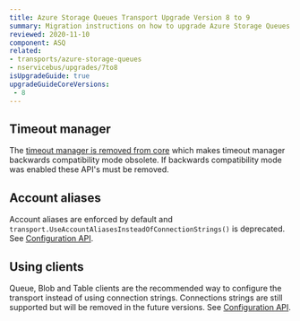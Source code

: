 ```yaml
---
title: Azure Storage Queues Transport Upgrade Version 8 to 9
summary: Migration instructions on how to upgrade Azure Storage Queues Transport from Version 8 to 9.
reviewed: 2020-11-10
component: ASQ
related:
- transports/azure-storage-queues
- nservicebus/upgrades/7to8
isUpgradeGuide: true
upgradeGuideCoreVersions:
 - 8
---
```


## Timeout manager

The [timeout manager is removed from core](/nservicebus/upgrades/7to8/#timeout-manager-removed) which makes timeout manager backwards compatibility mode obsolete. If backwards compatibility mode was enabled these API's must be removed.

## Account aliases

Account aliases are enforced by default and `transport.UseAccountAliasesInsteadOfConnectionStrings()` is deprecated. See [Configuration API](/transports/azure-storage-queues/configuration.md#connection-strings-using-aliases-for-connection-strings-to-storage-accounts).

## Using clients

Queue, Blob and Table clients are the recommended way to configure the transport instead of using connection strings. Connections strings are still supported but will be removed in the future versions. See [Configuration API](/transports/azure-storage-queues/configuration.md#configuration-api).